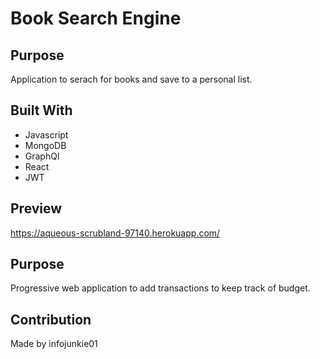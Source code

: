 # Book Search Engine

## Purpose
Application to serach for books and save to a personal list.

## Built With
* Javascript
* MongoDB
* GraphQl
* React
* JWT

## Preview
https://aqueous-scrubland-97140.herokuapp.com/ 


## Purpose
Progressive web application to add transactions to keep track of budget.


## Contribution
Made by infojunkie01


 
